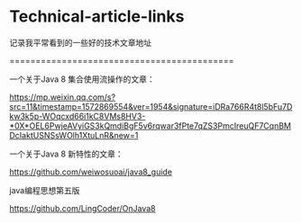 # Technical-article-links
记录我平常看到的一些好的技术文章地址

===========================================

一个关于Java 8 集合使用流操作的文章：

https://mp.weixin.qq.com/s?src=11&timestamp=1572869554&ver=1954&signature=iDRa766R4t8l5bFu7Dkw3k5p-WOqcxd66i1kC8VMs8HV3-*0X*OEL6PwjeAVyiGS3kQmdiBgF5v6rqwar3fPte7qZS3PmcIreuQF7CqnBMDcIaktUSNSsWOlh1XtuLnR&new=1


一个关于Java 8 新特性的文章：

https://github.com/weiwosuoai/java8_guide


java编程思想第五版

https://github.com/LingCoder/OnJava8
